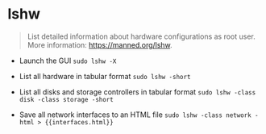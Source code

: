 # lshw
> List detailed information about hardware configurations as root user.
> More information: <https://manned.org/lshw>.

- Launch the GUI
`sudo lshw -X`

- List all hardware in tabular format
`sudo lshw -short`

- List all disks and storage controllers in tabular format
`sudo lshw -class disk -class storage -short`

- Save all network interfaces to an HTML file
`sudo lshw -class network -html > {{interfaces.html}}`

